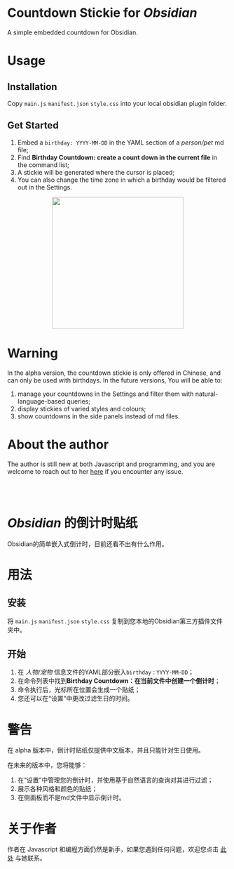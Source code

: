 # Countdown Stickie for _Obsidian_
A simple embedded countdown for Obsidian.

# Usage
## Installation
Copy ```main.js``` ```manifest.json``` ```style.css``` into your local obsidian plugin folder.

## Get Started
1. Embed a ```birthday: YYYY-MM-DD``` in the YAML section of a _person/pet_ md file;
2. Find **Birthday Countdown: create a count down in the current file** in the command list;
3. A stickie will be generated where the cursor is placed;
4. You can also change the time zone in which a birthday would be filtered out in the Settings.

<p align="center" width="100%"><img src="https://user-images.githubusercontent.com/58488160/142820583-163f23bb-9fd4-4a90-bd32-1cf9d39e490a.png" width="300"></p>


# Warning
In the alpha version, the countdown stickie is only offered in Chinese, and can only be used with birthdays. 
In the future versions, You will be able to:
1. manage your countdowns in the Settings and filter them with natural-language-based queries;
2. display stickies of varied styles and colours;
3. show countdowns in the side panels instead of md files.

# About the author
The author is still new at both Javascript and programming, and you are welcome to reach out to her [here](mailto:yw510@cantab.ac.uk) if you encounter any issue.

<br>
<br>

# _Obsidian_ 的倒计时贴纸
Obsidian的简单嵌入式倒计时，目前还看不出有什么作用。

# 用法
## 安装
将 ```main.js``` ```manifest.json``` ```style.css``` 复制到您本地的Obsidian第三方插件文件夹中。

## 开始
1. 在 _人物/宠物_ 信息文件的YAML部分嵌入```birthday：YYYY-MM-DD```；
2. 在命令列表中找到**Birthday Countdown：在当前文件中创建一个倒计时**；
3. 命令执行后，光标所在位置会生成一个贴纸；
4. 您还可以在“设置”中更改过滤生日的时间。

# 警告
在 alpha 版本中，倒计时贴纸仅提供中文版本，并且只能针对生日使用。

在未来的版本中，您将能够：
1. 在“设置”中管理您的倒计时，并使用基于自然语言的查询对其进行过滤；
2. 展示各种风格和颜色的贴纸；
3. 在侧面板而不是md文件中显示倒计时。

# 关于作者
作者在 Javascript 和编程方面仍然是新手，如果您遇到任何问题，欢迎您点击 [此处](mailto:yw510@cantab.ac.uk) 与她联系。


